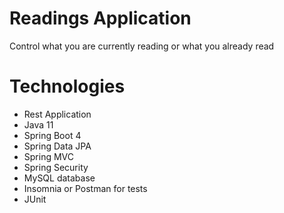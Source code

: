 # Readings Application
Control what you are currently reading or what you already read

# Technologies
- Rest Application
- Java 11
- Spring Boot 4
- Spring Data JPA
- Spring MVC
- Spring Security
- MySQL database
- Insomnia or Postman for tests
- JUnit
